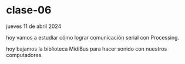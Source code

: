 # clase-06

jueves 11 de abril 2024

hoy vamos a estudiar cómo lograr comunicación serial con Processing.

hoy bajamos la biblioteca MidiBus para hacer sonido con nuestros computadores.
